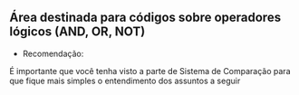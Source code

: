 ## Área destinada para códigos sobre operadores lógicos (AND, OR, NOT)

* Recomendação:

<p>
  É importante que você tenha visto a parte de Sistema de Comparação para que fique mais simples o entendimento dos assuntos a seguir
</p>
